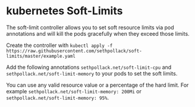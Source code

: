 # kubernetes Soft-Limits

The soft-limit controller allows you to set soft resource limits via pod annotations and will kill the pods gracefully when they exceed those limits.

Create the controller with `kubectl apply -f https://raw.githubusercontent.com/sethpollack/soft-limits/master/example.yaml`

Add the following annotations `sethpollack.net/soft-limit-cpu` and `sethpollack.net/soft-limit-memory` to your pods to set the soft limits.

You can use any valid resource value or a percentage of the hard limit. For example `sethpollack.net/soft-limit-memory: 200Mi` or `sethpollack.net/soft-limit-memory: 95%`.
